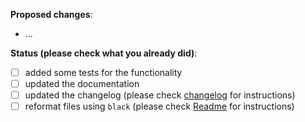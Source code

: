 **Proposed changes**:
- ...

**Status (please check what you already did)**:
- [ ] added some tests for the functionality
- [ ] updated the documentation
- [ ] updated the changelog (please check [changelog](https://github.com/RasaHQ/rasa/tree/main/changelog) for instructions)
- [ ] reformat files using `black` (please check [Readme](https://github.com/RasaHQ/rasa#code-style) for instructions)